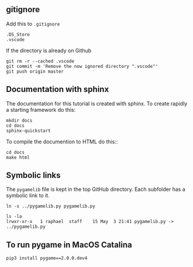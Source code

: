 gitignore
---------

Add this to ``.gitignore``

    .DS_Store
    .vscode

If the directory is already on Github

    git rm -r --cached .vscode
    git commit -m 'Remove the now ignored directory ".vscode"'
    git push origin master

Documentation with sphinx
-------------------------

The documentation for this tutorial is created with sphinx. To create rapidly a starting framework do this:

    mkdir docs
    cd docs
    sphinx-quickstart

To compile the documention to HTML do this::

    cd docs
    make html

Symbolic links
--------------

The ``pygamelib`` file is kept in the top GitHub directory. Each subfolder has a symbolic link to it.

    ln -s ../pygamelib.py pygamelib.py

    ls -la
    lrwxr-xr-x   1 raphael  staff    15 May  3 21:41 pygamelib.py -> ../pygamelib.py

To run pygame in MacOS Catalina
-------------------------------

    pip3 install pygame==2.0.0.dev4

